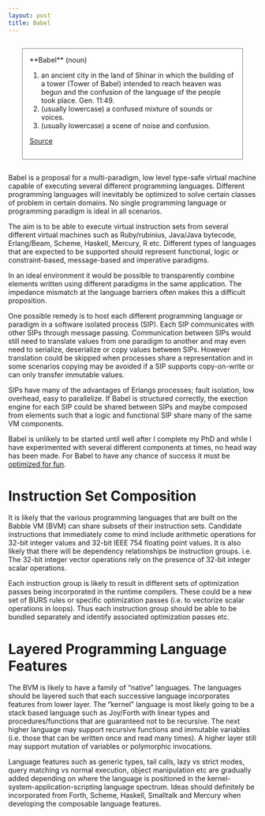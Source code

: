 ```yaml
---
layout: post
title: Babel
---
```

<div style="margin: 2em; padding: 1em;  border: 1px grey solid; background-color: white;">
**Babel** (noun)

1.  an ancient city in the land of Shinar in which the building of a tower (Tower of Babel) intended to reach heaven was begun and the confusion of the language of the people took place. Gen. 11:49.
2.  (usually lowercase) a confused mixture of sounds or voices.
3.  (usually lowercase) a scene of noise and confusion.

[Source](http://dictionary.reference.com/browse/babel)

</div>
Babel is a proposal for a multi-paradigm, low level type-safe virtual machine capable of executing several different programming languages. Different programming languages will inevitably be optimized to solve certain classes of problem in certain domains. No single programming language or programming paradigm is ideal in all scenarios.

The aim is to be able to execute virtual instruction sets from several different virtual machines such as Ruby/rubinius, Java/Java bytecode, Erlang/Beam, Scheme, Haskell, Mercury, R etc. Different types of languages that are expected to be supported should represent functional, logic or constraint-based, message-based and imperative paradigms.

In an ideal environment it would be possible to transparently combine elements written using different paradigms in the same application. The impedance mismatch at the language barriers often makes this a difficult proposition.

One possible remedy is to host each different programming language or paradigm in a software isolated process (SIP). Each SIP communicates with other SIPs through message passing. Communication between SIPs would still need to translate values from one paradigm to another and may even need to serialize, deserialize or copy values between SIPs. However translation could be skipped when processes share a representation and in some scenarios copying may be avoided if a SIP supports copy-on-write or can only transfer immutable values.

SIPs have many of the advantages of Erlangs processes; fault isolation, low overhead, easy to parallelize. If Babel is structured correctly, the exection engine for each SIP could be shared between SIPs and maybe composed from elements such that a logic and functional SIP share many of the same VM components.

Babel is unlikely to be started until well after I complete my PhD and while I have experimented with several different components at times, no head way has been made. For Babel to have any chance of success it must be [optimized for fun](/code/software-development/2011/05/15/optimizing-for-fun.html).

Instruction Set Composition
===========================

It is likely that the various programming languages that are built on the Babble VM (BVM) can share subsets of their instruction sets. Candidate instructions that immediately come to mind include arithmetic operations for 32-bit integer values and 32-bit IEEE 754 floating point values. It is also likely that there will be dependency relationships be instruction groups. i.e. The 32-bit integer vector operations rely on the presence of 32-bit integer scalar operations.

Each instruction group is likely to result in different sets of optimization passes being incorporated in the runtime compilers. These could be a new set of BURS rules or specific optimization passes (i.e. to vectorize scalar operations in loops). Thus each instruction group should be able to be bundled separately and identify associated optimization passes etc.

Layered Programming Language Features
=====================================

The BVM is likely to have a family of “native” languages. The languages should be layered such that each successive language incorporates features from lower layer. The “kernel” language is most likely going to be a stack based language such as Joy/Forth with linear types and procedures/functions that are guaranteed not to be recursive. The next higher language may support recursive functions and immutable variables (i.e. those that can be written once and read many times). A higher layer still may support mutation of variables or polymorphic invocations.

Language features such as generic types, tail calls, lazy vs strict modes, query matching vs normal execution, object manipulation etc are gradually added depending on where the language is positioned in the kernel-system-application-scripting language spectrum. Ideas should definitely be incorporated from Forth, Scheme, Haskell, Smalltalk and Mercury when developing the composable language features.

